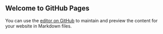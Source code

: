 ## Welcome to GitHub Pages

You can use the [editor on GitHub](https://github.com/AmitKrJoshi/OPC/edit/master/README.md) to maintain and preview the content for your website in Markdown files.
